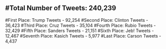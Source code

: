#Total Number of Tweets: 240,239 
---
#First Place: Trump Tweets - 92,254
#Second Place: Clinton Tweets - 36,423
#Third Place: Cruz Tweets - 35,104
#Fourth Place: Rubio Tweets - 32,429
#Fifth Place: Sanders Tweets - 21,151
#Sixth Place: Jeb! Tweets - 12,467
#Seventh Place: Kasich Tweets - 5,977
#Last Place: Carson Tweets - 4,437
